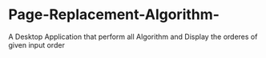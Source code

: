 # Page-Replacement-Algorithm-
A Desktop Application that perform all Algorithm and Display the orderes of given input order
